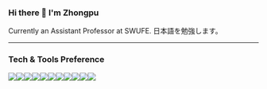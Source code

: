 ### Hi there 👋 I'm Zhongpu

Currently an Assistant Professor at SWUFE. 日本語を勉強します。

---

### Tech & Tools Preference
<img src="https://img.shields.io/badge/-Manjaro-information?logo=manjaro&logoColor=white"><img src="https://img.shields.io/badge/-Mac-563D7C?logo=apple&logoColor=white"><img src="https://img.shields.io/badge/Ubuntu-E95420?&logo=ubuntu&logoColor=white"><img src="https://img.shields.io/badge/-Java-cc6699?style=flat&logo=openjdk&logoColor=white"><img src="https://img.shields.io/badge/-Rust-5A0FC8?style=flat&logo=rust&logoColor=white"><img src="https://img.shields.io/badge/-Python-3C873A?style=flat&logo=python&logoColor=white"><img src="https://img.shields.io/badge/C-A8B9CC?logo=c&logoColor=fff&style=plastic"><img src="https://img.shields.io/badge/-PostgreSQL-4285F4?style=flat&logo=postgresql&logoColor=white"><img src="http://img.shields.io/badge/-VS%20Code-007ACC?style=flat&logo=visual%20studio%20code&logoColor=white"><img src="https://img.shields.io/badge/-JetBrains-black?style=flat&logo=JetBrains&logoColor=white"><img src="https://img.shields.io/badge/-NeoVim-cc6699?style=flat&logo=neovim&logoColor=white">
